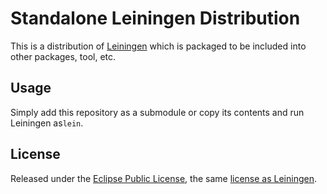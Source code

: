 # Standalone Leiningen Distribution

This is a distribution of [Leiningen](http://leiningen.org) which is packaged to be
included into other packages, tool, etc.

## Usage

Simply add this repository as a submodule or copy its contents and run Leiningen
as`lein`.

## License

Released under the [Eclipse Public License](http://www.eclipse.org/legal/epl-v10.html), the same [license as Leiningen](https://github.com/technomancy/leiningen#license).

